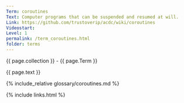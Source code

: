 ```yaml
---
Term: coroutines
Text: Computer programs that can be suspended and resumed at will.
Link: https://github.com/trustoverip/acdc/wiki/coroutines
Videostart: 
Level: 1
permalink: /term_coroutines.html
folder: terms
---
```


{{ page.collection }} - {{ page.Term }}

   {{ page.text }}

{% include_relative glossary/coroutines.md %}

 {% include links.html %} 
